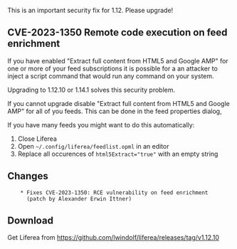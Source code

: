 This is an important security fix for 1.12. Please upgrade!

## CVE-2023-1350 Remote code execution on feed enrichment

If you have enabled "Extract full content from HTML5 and Google AMP" for one or 
more of your feed subscriptions it is possible for a an attacker to inject a script command
that would run any command on your system.

Upgrading to 1.12.10 or 1.14.1 solves this security problem. 

If you cannot upgrade disable "Extract full content from HTML5 and Google AMP" for all
of you feeds. This can be done in the feed properties dialog,

If you have many feeds you might want to do this automatically:
1. Close Liferea
2. Open `~/.config/liferea/feedlist.opml` in an editor
3. Replace all occurences of `html5Extract="true"` with an empty string

## Changes

        * Fixes CVE-2023-1350: RCE vulnerability on feed enrichment
          (patch by Alexander Erwin Ittner)


  
## Download

Get Liferea from https://github.com/lwindolf/liferea/releases/tag/v1.12.10
